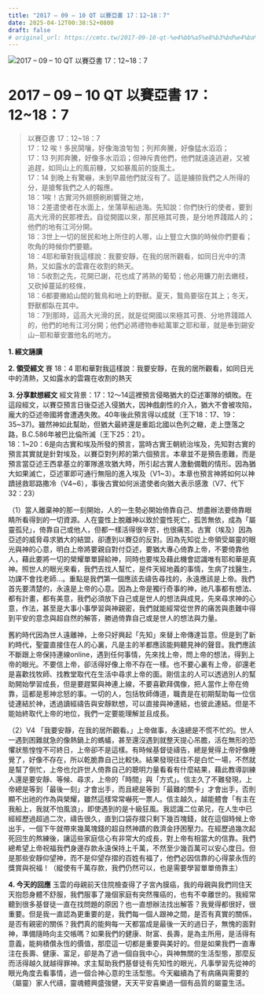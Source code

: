```yaml
---
title: "2017 – 09 – 10 QT 以賽亞書 17：12~18：7"
date: 2025-04-12T00:38:52+0800
draft: false
# original_url: https://cmtc.tw/2017-09-10-qt-%e4%bb%a5%e8%b3%bd%e4%ba%9e%e6%9b%b8-17%ef%bc%9a1218%ef%bc%9a7
---
```


![2017 – 09 – 10 QT 以賽亞書 17：12\~18：7](/images/qt.jpg   "2017 – 09 – 10 QT 以賽亞書 17：12\~18：7")

# 2017 – 09 – 10 QT 以賽亞書 17：12\~18：7

> 以賽亞書 17：12\~18：7  
> 17：12 唉！多民鬨嚷，好像海浪匉訇；列邦奔騰，好像猛水滔滔；  
> 17：13 列邦奔騰，好像多水滔滔；但神斥責他們，他們就遠遠逃避，又被追趕，如同山上的風前糠，又如暴風前的旋風土。  
> 17：14 到晚上有驚嚇，未到早晨他們就沒有了。這是擄掠我們之人所得的分，是搶奪我們之人的報應。  
> 18：1唉！古實河外翅膀刷刷響聲之地，  
> 18：2差遣使者在水面上，坐蒲草船過海。先知說：你們快行的使者，要到高大光滑的民那裡去。自從開國以來，那民極其可畏，是分地界踐踏人的；他們的地有江河分開。  
> 18：3世上一切的居民和地上所住的人哪，山上豎立大旗的時候你們要看；吹角的時候你們要聽。  
> 18：4耶和華對我這樣說：我要安靜，在我的居所觀看，如同日光中的清熱，又如露水的雲霧在收割的熱天。  
> 18：5收割之先，花開已謝，花也成了將熟的葡萄；他必用鐮刀削去嫩枝，又砍掉蔓延的枝條，  
> 18：6都要撇給山間的鷙鳥和地上的野獸。夏天，鷙鳥要宿在其上；冬天，野獸都臥在其中。  
> 18：7到那時，這高大光滑的民，就是從開國以來極其可畏、分地界踐踏人的，他們的地有江河分開；他們必將禮物奉給萬軍之耶和華，就是奉到錫安山─耶和華安置他名的地方。

**1. 經文誦讀**

**2. 領受經文**
賽 18：4 耶和華對我這樣說：我要安靜，在我的居所觀看，如同日光中的清熱，又如露水的雲霧在收割的熱天

**3. 分享默想經文**
經文背景：17：12～14這裡預言侵略猶大的亞述軍隊的傾敗。在這段經文，以賽亞預言日後亞述入侵猶大，因神戲劇性的介入，猶大不會被攻陷，龐大的亞述帝國將會遭遇失敗。40年後此預言得以成就（王下18：17、19：35\~37)。雖然神如此幫助，但猶大最終還是重蹈北國以色列之轍，走上墮落之路，B.C.586年被巴比倫所滅（王下25：21）。  
18：1\~20：6是向古實和埃及所發的預言，當時古實王朝統治埃及，先知對古實的預言其實就是針對埃及，以賽亞對列邦的第六個預言。本章並不是預告患難，而是預言當亞述王西拿基立的軍隊進攻猶大時，所引起古實人激動備戰的情形。因為猶大如果滅亡，亞述軍即可通行無阻的進入埃及（V1\~3）。本章也預言神將如何以神蹟拯救耶路撒冷（V4\~6），事後古實如何派遣使者向猶大表示感激（V7、代下32：23）

（1）當人離棄神的那一刻開始，人的一生勢必開始倚靠自己、想盡辦法要倚靠眼睛所看得到的一切資源。人在靈性上脫離神以致於靈性死亡，孤苦無依，成為「屬靈孤兒」，倚靠自己或他人，但都一樣活得很辛苦，也很痛苦。古實（埃及）因為亞述的威脅尋求猶大的結盟，卻遭到以賽亞的反對。因為先知從上帝領受屬靈的眼光與神的心意，明白上帝將要親自對付亞述，要猶大專心倚靠上帝，不要倚靠他人，藉此要將一切的榮耀單單歸給神，同時也要埃及藉此機會認識唯有耶和華是真神。照世人的眼光來看，我們去找人幫忙，是件天經地義的事情，生病了找醫生，功課不會找老師…。重點是我們第一個應該去禱告尋找的，永遠應該是上帝。我們首先要清楚的，永遠是上帝的心意。因為上帝是獨行奇事的神，祂凡事都有想法、都有計畫，都有美意，我們必須放下自己或是世人的想法與成見，先來尋求神的心意，作法，甚至是大事小事學習與神親密，我們就能經常從世界的痛苦與患難中得到平安的意念與超自然的解答，勝過倚靠自己或是世人的想法與力量。

舊約時代因為世人遠離神，上帝只好興起「先知」來替上帝傳達旨意。但是到了新約時代，聖靈直接住在人的心裏，凡是主的羊都應該能夠聽見神的聲音。我們應該不斷跟上帝保持連線online，遇到任何事情，先來找上帝，問上帝的想法，得到上帝的眼光。不要信上帝，卻活得好像上帝不存在一樣。也不要心裏有上帝，卻還老是喜歡找牧師、找教堂取代在生活中尋求上帝的面。剛信主的人可以透過別人的幫助開始學習成長，但是要趕緊與神連上線，不要喜歡拜偶像，把人當作上帝在倚靠，這都是惹神忿怒的事。一切的人，包括牧師傳道，職責是在初期幫助每一位信徒連結於神，透過讀經禱告與安靜默想，可以直接與神連結，也彼此連結。但是不能始終取代上帝的地位，我們一定要能理解並且成長。

（2）V4 「我要安靜，在我的居所觀看。」上帝做事，永遠總是不慌不忙的。世人一遇到困難就急的像熱鍋上的螞蟻，甚至還沒遇到就整天提心吊膽，活在無形的恐懼狀態惶惶不可終日，上帝卻不是這樣。有時候基督徒禱告，總是覺得上帝好像睡覺了，好像不存在，所以乾脆靠自己比較快。結果發現往往不是白忙一場，不然就是幫了倒忙，上帝也允許世人倚靠自己的聰明力量看看有什麼結果，藉此教導訓練人還是要安靜、等候、尋求，上帝的「時間」與「方式」。信主久了不難發現，上帝總是等到「最後一刻」才會出手，而且總是等到「最難的關卡」才會出手，否則顯不出祂的作為與榮耀，雖然這樣常常嚇死一票人。信主越久，越能體會「有主在我船上，我就不怕風浪」，即使遇到的是十級狂風。我認識二位弟兄，在人生中已經經歷過超過二次，禱告很久，直到口袋存摺只剩下幾百塊錢，就在這個時候上帝出手，一個下午就帶來幾萬塊錢的超自然神蹟的救濟金抒困壓力。在經歷過幾次起死回生的熬練後，讓這些家庭信心有非常大的成長，對上帝有相當大的信靠。我們總希望上帝祝福我們身邊存款永遠保持上千萬，不然至少幾百萬可以安心度日。但是那些安靜仰望神，而不是仰望存摺的百姓有福了，他們必因信靠的心得蒙永恆的獎賞與祝福！（縱使有千萬存款，我們仍然可以，也是需要學習單單倚靠主）

**4. 今天的回應**
玉雲的母親前天住院檢查得了子宮內膜癌，我的母親與我們同住天天抱怨身體不舒服，我們服事了幾個家庭有突然罹癌的，也有不幸離世的。我經常聽到很多基督徒一直在找問題的原因？也一直想辦法找出解答？我覺得都很好，很重要。但是我一直認為更重要的是，我們每一個人跟神之間，是否有真實的關係，是否有親密的關係？我們真的能夠每一天都當成是最後一天的過日子，無愧的面對神，準備隨時向主交帳嗎？如果我們的健康、財富、長壽，是為主所用，是活得有意義，能夠積儹永恆的價值，那麼這一切都是重要與美好的。但是如果我們一直專注在長壽、健康、富足，卻是為了過一個自我中心，與神無關的生活型態，那麼反而活得越久就越得罪神。求主幫助我們基督徒有先知性的眼光，凡事學習先從神的眼光角度去看事情，過一個合神心意的生活型態。今天繼續為了有病痛與需要的（屬靈）家人代禱，靈魂體興盛強健，天天平安喜樂過一個有品質的屬靈生活。
